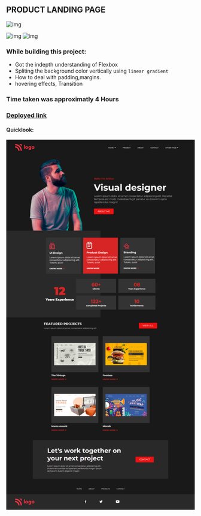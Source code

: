 ## PRODUCT LANDING PAGE
![img](https://img.shields.io/badge/ineuron-FullStackJS-blue)

![img](https://img.shields.io/badge/HTML-5-brightgreen)
![img](https://img.shields.io/badge/CSS-3-brightgreen)

### While building this project:
- Got the indepth understanding of Flexbox
- Spliting the background color vertically using `linear gradient`
- How to deal with padding,margins.
- hovering effects, Transition

### Time taken was approximatly 4 Hours

### [Deployed link](https://designer-portifolio-vivekn.netlify.app/)

#### Quicklook: 
![img](./Assets/Images/screencapture-127-0-0-1-5500-index-html-2022-07-31-23_43_44.png)
